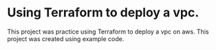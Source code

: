 # Using Terraform to deploy a vpc.
This project was practice using Terraform to deploy a vpc on aws. This project was created using example code.
